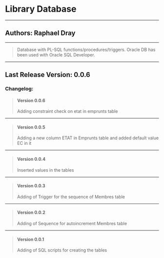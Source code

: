 # Library Database 
---
## Authors: Raphael Dray
---
> Database with PL-SQL functions/procedures/triggers.
> Oracle DB has been used with Oracle SQL Developer.
---
## Last Release Version: 0.0.6
### Changelog:
> #### Version 0.0.6
> Adding constraint check on etat in emprunts table
---
> #### Version 0.0.5
> Adding a new column ETAT in Emprunts table and added default value EC in it
---
> #### Version 0.0.4
> Inserted values in the tables
---
> #### Version 0.0.3
> Adding of Trigger for the sequence of Membres table
---
> #### Version 0.0.2
> Adding of Sequence for autoincrement Membres table
---
> #### Version 0.0.1
> Adding of SQL scripts for creating the tables

